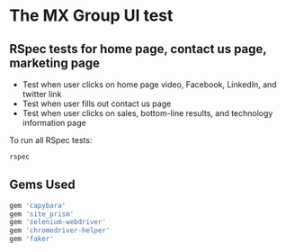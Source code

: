 # The MX Group UI test

## RSpec tests for home page, contact us page, marketing page

* Test when user clicks on home page video, Facebook, LinkedIn, and twitter link
* Test when user fills out contact us page
* Test when user clicks on sales, bottom-line results, and technology information page

To run all RSpec tests:

```bash
rspec
```


## Gems Used

```ruby
gem 'capybara'
gem 'site_prism'
gem 'selenium-webdriver'
gem 'chromedriver-helper'
gem 'faker'
```
